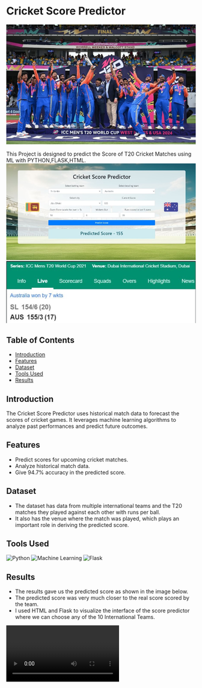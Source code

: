 # Cricket Score Predictor
![Cricket](static/images/cricket.jpg)

This Project is designed to predict the Score of T20 Cricket Matches using ML with PYTHON,FLASK,HTML.
![Result](static/images/Resultcsp.jpg)
![Result Check](static/images/ResultCheckcsp.jpg)

## Table of Contents

- [Introduction](#introduction)
- [Features](#features)
- [Dataset](#dataset)
- [Tools Used](#Tools)
- [Results](#results)

## Introduction

The Cricket Score Predictor uses historical match data to forecast the scores of cricket games. It leverages machine learning algorithms to analyze past performances and predict future outcomes.

## Features

- Predict scores for upcoming cricket matches.
- Analyze historical match data.
- Give 94.7% accuracy in the predicted score.

## Dataset

- The dataset has data from multiple international teams and the T20 matches they played against each other with runs per ball.
- It also has the venue where the match was played, which plays an important role in deriving the predicted score.

## Tools Used
![Python](https://miro.medium.com/v2/resize:fit:1400/1*ycIMlwgwicqlO6PcFRA-Iw.png)
![Machine Learning](https://miro.medium.com/v2/resize:fit:1400/1*cG6U1qstYDijh9bPL42e-Q.jpeg)
![Flask](https://encrypted-tbn0.gstatic.com/images?q=tbn:ANd9GcRXXz9sK7EvyDicWnQ60W9RMFSzzZ0nReybQw&s)
## Results

- The results gave us the predicted score as shown in the image below.
- The predicted score was very much closer to the real score scored by the team.
- I used HTML and Flask to visualize the interface of the score predictor where we can choose any of the 10 International Teams.

![Result Video](static/videos/cricket_score_predictor.mp4)
